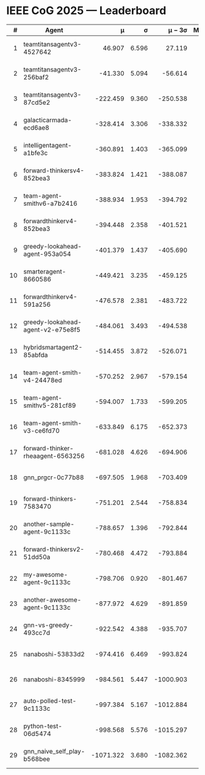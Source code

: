 # IEEE CoG 2025 — Leaderboard

| # | Agent | μ | σ | μ − 3σ | Matches | Updated |
|---:|---|---:|---:|---:|---:|---|
| 1 | teamtitansagentv3-4527642 | 46.907 | 6.596 | 27.119 | 22490 | 2025-08-25 17:18 |
| 2 | teamtitansagentv3-256baf2 | -41.330 | 5.094 | -56.614 | 22836 | 2025-08-25 17:18 |
| 3 | teamtitansagentv3-87cd5e2 | -222.459 | 9.360 | -250.538 | 23386 | 2025-08-25 17:18 |
| 4 | galacticarmada-ecd6ae8 | -328.414 | 3.306 | -338.332 | 21040 | 2025-08-25 17:18 |
| 5 | intelligentagent-a1bfe3c | -360.891 | 1.403 | -365.099 | 19257 | 2025-08-25 17:18 |
| 6 | forward-thinkersv4-852bea3 | -383.824 | 1.421 | -388.087 | 18658 | 2025-08-25 17:18 |
| 7 | team-agent-smithv6-a7b2416 | -388.934 | 1.953 | -394.792 | 22540 | 2025-08-25 17:18 |
| 8 | forwardthinkerv4-852bea3 | -394.448 | 2.358 | -401.521 | 19163 | 2025-08-25 17:18 |
| 9 | greedy-lookahead-agent-953a054 | -401.379 | 1.437 | -405.690 | 20846 | 2025-08-25 17:18 |
| 10 | smarteragent-8660586 | -449.421 | 3.235 | -459.125 | 19234 | 2025-08-25 17:18 |
| 11 | forwardthinkerv4-591a256 | -476.578 | 2.381 | -483.722 | 18448 | 2025-08-25 17:18 |
| 12 | greedy-lookahead-agent-v2-e75e8f5 | -484.061 | 3.493 | -494.538 | 23086 | 2025-08-25 17:18 |
| 13 | hybridsmartagent2-85abfda | -514.455 | 3.872 | -526.071 | 18878 | 2025-08-25 17:18 |
| 14 | team-agent-smith-v4-24478ed | -570.252 | 2.967 | -579.154 | 22556 | 2025-08-25 17:18 |
| 15 | team-agent-smithv5-281cf89 | -594.007 | 1.733 | -599.205 | 21720 | 2025-08-25 17:18 |
| 16 | team-agent-smith-v3-ce6fd70 | -633.849 | 6.175 | -652.373 | 23236 | 2025-08-25 17:18 |
| 17 | forward-thinker-rheaagent-6563256 | -681.028 | 4.626 | -694.906 | 20964 | 2025-08-25 17:18 |
| 18 | gnn_prgcr-0c77b88 | -697.505 | 1.968 | -703.409 | 19920 | 2025-08-25 17:18 |
| 19 | forward-thinkers-7583470 | -751.201 | 2.544 | -758.834 | 20760 | 2025-08-25 17:18 |
| 20 | another-sample-agent-9c1133c | -788.657 | 1.396 | -792.844 | 22700 | 2025-08-25 17:18 |
| 21 | forward-thinkersv2-51dd50a | -780.468 | 4.472 | -793.884 | 21924 | 2025-08-25 17:18 |
| 22 | my-awesome-agent-9c1133c | -798.706 | 0.920 | -801.467 | 23260 | 2025-08-25 17:18 |
| 23 | another-awesome-agent-9c1133c | -877.972 | 4.629 | -891.859 | 24460 | 2025-08-25 17:18 |
| 24 | gnn-vs-greedy-493cc7d | -922.542 | 4.388 | -935.707 | 17680 | 2025-08-25 17:18 |
| 25 | nanaboshi-53833d2 | -974.416 | 6.469 | -993.824 | 17480 | 2025-08-25 17:18 |
| 26 | nanaboshi-8345999 | -984.561 | 5.447 | -1000.903 | 18270 | 2025-08-25 17:18 |
| 27 | auto-polled-test-9c1133c | -997.384 | 5.167 | -1012.884 | 23640 | 2025-08-25 17:18 |
| 28 | python-test-06d5474 | -998.568 | 5.576 | -1015.297 | 18110 | 2025-08-25 17:18 |
| 29 | gnn_naive_self_play-b568bee | -1071.322 | 3.680 | -1082.362 | 18340 | 2025-08-25 17:18 |
